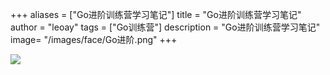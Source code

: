 +++
aliases = ["Go进阶训练营学习笔记"]
title = "Go进阶训练营学习笔记"
author = "leoay"
tags = ["Go训练营"]
description = "Go进阶训练营学习笔记"
image= "/images/face/Go进阶.png"
+++

![](https://pic4.zhimg.com/v2-683be6cff5288cd457d0241e4b760c6c)